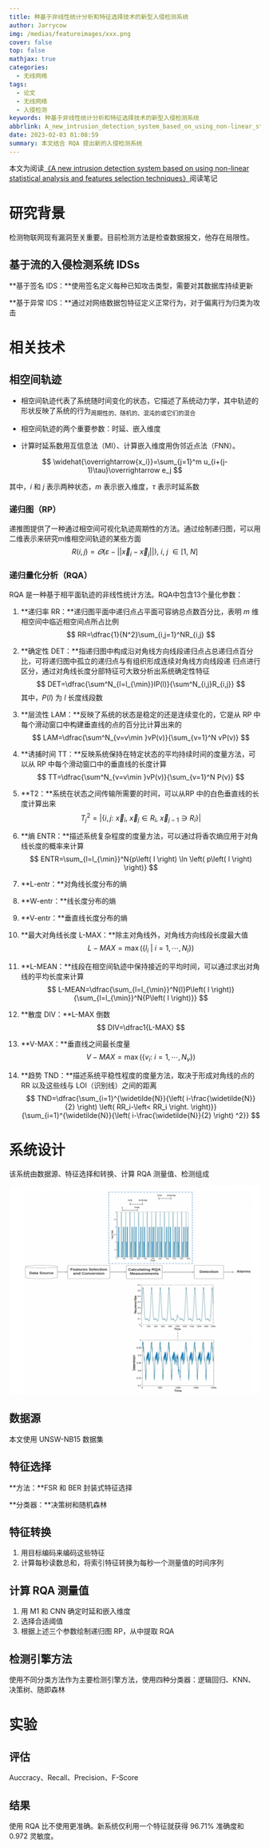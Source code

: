 ```yaml
---
title: 种基于非线性统计分析和特征选择技术的新型入侵检测系统
author: Jarrycow
img: /medias/featureimages/xxx.png
cover: false
top: false
mathjax: true
categories:
  - 无线网络
tags:
  - 论文
  - 无线网络
  - 入侵检测
keywords: 种基于非线性统计分析和特征选择技术的新型入侵检测系统
abbrlink: A_new_intrusion_detection_system_based_on_using_non-linear_statistical_analysis_and_features_selection_techniques
date: 2023-02-03 01:08:59
summary: 本文结合 RQA 提出新的入侵检测系统
---
```


本文为阅读[《A new intrusion detection system based on using non-linear statistical analysis and features selection techniques》](https://doi.org/10.1016/j.cose.2022.102906)阅读笔记

# 研究背景

检测物联网现有漏洞至关重要。目前检测方法是检查数据报文，他存在局限性。

## 基于流的入侵检测系统 IDSs

**基于签名 IDS：**使用签名定义每种已知攻击类型，需要对其数据库持续更新

**基于异常 IDS：**通过对网络数据包特征定义正常行为，对于偏离行为归类为攻击

# 相关技术

## 相空间轨迹

- 相空间轨迹代表了系统随时间变化的状态，它描述了系统动力学，其中轨迹的形状反映了系统的行为<sub>周期性的、随机的、混沌的或它们的混合</sub>

- 相空间轨迹的两个重要参数：时延、嵌入维度

- 计算时延系数用互信息法（MI）、计算嵌入维度用伪邻近点法（FNN）。

$$
\widehat{\overrightarrow{x_i}}=\sum_{j=1}^m u_{i+(j-1)\tau}\overrightarrow e_j
$$

其中，$i$ 和 $j$ 表示两种状态，$m$ 表示嵌入维度，$\tau$ 表示时延系数

### 递归图（RP）

递推图提供了一种通过相空间可视化轨迹周期性的方法。通过绘制递归图，可以用二维表示来研究m维相空间轨迹的某些方面
$$
R\left( i,j \right) =\varTheta \left( \varepsilon -||\overrightarrow{x}_i-\overrightarrow{x}_j|| \right) ,\ i,\ j\ \in \left[ 1,\ N \right]
$$

### 递归量化分析（RQA）

RQA 是一种基于相平面轨迹的非线性统计方法。RQA中包含13个量化参数：

1. **递归率 RR：**递归图平面中递归点占平面可容纳总点数百分比，表明 $m$ 维相空间中临近相空间点所占比例
   $$
   RR=\dfrac{1}{N^2}\sum_{i,j=1}^NR_{i,j}
   $$

2. **确定性 DET：**指递归图中构成沿对角线方向线段递归点占总递归点百分比，可将递归图中孤立的递归点与有组织形成连续对角线方向线段递 归点进行区分，通过对角线长度分部特征可大致分析出系统确定性特征
   $$
   DET=\dfrac{\sum^N_{l=l_{\min}}lP(l)}{\sum^N_{i,j}R_{i,j}}
   $$
   其中，$P(l)$ 为 $l$ 长度线段数

3. **层流性 LAM：**反映了系统的状态是稳定的还是连续变化的，它是从 RP 中每个滑动窗口中构建垂直线的点的百分比计算出来的
   $$
   LAM=\dfrac{\sum^N_{v=v\min }vP(v)}{\sum_{v=1}^N vP(v)}
   $$

4. **诱捕时间 TT：**反映系统保持在特定状态的平均持续时间的度量方法，可以从 RP 中每个滑动窗口中的垂直线的长度计算
   $$
   TT=\dfrac{\sum^N_{v=v\min }vP(v)}{\sum_{v=1}^N P(v)}
   $$

5. **T2：**系统在状态之间传输所需要的时间，可以从RP 中的白色垂直线的长度计算出来
   $$
   T_{j}^{2}=\left| \left\{ i,j:\,\,\overrightarrow{x}_i,\ \overrightarrow{x}_j\in R_i,\ \overrightarrow{x}_{j-1}\ni R_i \right\} \right|
   $$

6. **熵 ENTR：**描述系统复杂程度的度量方法，可以通过将香农熵应用于对角线长度的概率来计算
   $$
   ENTR=\sum_{l=l_{\min}}^N{p\left( l \right) \ln \left( p\left( l \right) \right)}
   $$
   

7. **L-entr：**对角线长度分布的熵

8. **W-entr：**线长度分布的熵

9. **V-entr：**垂直线长度分布的熵

10. **最大对角线长度 L-MAX：**除主对角线外，对角线方向线段长度最大值
    $$
    L-MAX=\max \left( \left\{ l_i\ |\ i=1,\cdots ,N_l \right\} \right) 
    $$
    

11. **L-MEAN：**线段在相空间轨迹中保持接近的平均时间，可以通过求出对角线的平均长度来计算
    $$
    L-MEAN=\dfrac{\sum_{l=l_{\min}}^N{l}P\left( l \right)}{\sum_{l=l_{\min}}^N{P\left( l \right)}}
    $$
    

12. **散度  DIV：**L-MAX 倒数
    $$
    DIV=\dfrac1{L-MAX}
    $$
    

13. **V-MAX：**垂直线之间最长度量
    $$
    V-MAX=\max \left( \left\{ v_i:\ i=1,\cdots ,N_v \right\} \right) 
    $$
    

14. **趋势 TND：**描述系统平稳性程度的度量方法，取决于形成对角线的点的 RR 以及这些线与 LOI（识别线）之间的距离
    $$
    TND=\dfrac{\sum_{i=1}^{\widetilde{N}}{\left( i-\frac{\widetilde{N}}{2} \right) \left( RR_i-\left< RR_i \right. \right)}}{\sum_{i=1}^{\widetilde{N}}{\left( i-\frac{\widetilde{N}}{2} \right) ^2}}
    $$
    

# 系统设计

该系统由数据源、特征选择和转换、计算 RQA 测量值、检测组成

![系统设计](https://raw.githubusercontent.com/Jarrycow/picHost/main/article/image-20230203020719515.png)

## 数据源

本文使用 UNSW-NB15 数据集

## 特征选择

**方法：**FSR 和 BER 封装式特征选择

**分类器：**决策树和随机森林

## 特征转换

1. 用目标编码来编码这些特征
2. 计算每秒读数总和，将索引特征转换为每秒一个测量值的时间序列

## 计算 RQA 测量值

1. 用 M1 和 CNN 确定时延和嵌入维度
2. 选择合适阈值
3. 根据上述三个参数绘制递归图 RP，从中提取 RQA

## 检测引擎方法

使用不同分类方法作为主要检测引擎方法，使用四种分类器：逻辑回归、KNN、决策树、随即森林

# 实验

## 评估

Auccracy、Recall、Precision、F-Score

## 结果

使用 RQA 比不使用更准确。新系统仅利用一个特征就获得 96.71% 准确度和 0.972 灵敏度。